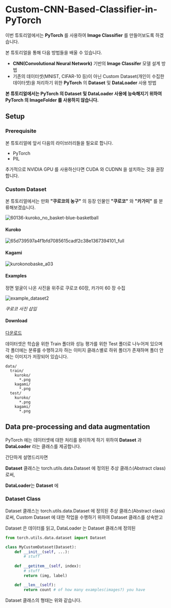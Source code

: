 # Custom-CNN-Based-Classifier-in-PyTorch

이번 튜토리얼에서는 **PyTorch** 를 사용하여 **Image Classifier** 를 만들어보도록 하겠습니다.

본 튜토리얼을 통해 다음 방법들을 배울 수 있습니다.

* **CNN(Convolutional Neural Network)** 기반의 **Image Classifer** 모델 설계 방법
* 기존의 데이터셋(MNIST, CIFAR-10 등)이 아닌 Custom Dataset(개인이 수집한 데이터셋)을 처리하기 위한 **PyTorch** 의 **Dataset** 및 **DataLoader** 사용 방법

**본 튜토리얼에서는 PyTorch 의 Dataset 및 DataLoader 사용에 능숙해지기 위하여 PyTorch 의 ImageFolder 를 사용하지 않습니다.**

## Setup

### Prerequisite
본 튜토리얼에 앞서 다음의 라이브러리들을 필요로 합니다.
* PyTorch
* PIL

추가적으로 NVIDIA GPU 를 사용하신다면 CUDA 와 CUDNN 을 설치하는 것을 권장합니다.

### Custom Dataset

본 튜토리얼에서는 만화 **"쿠로코의 농구"** 의 등장 인물인 **"쿠로코"** 와 **"카가미"** 를 분류해보겠습니다.

![60136-kuroko_no_basket-blue-basketball](https://user-images.githubusercontent.com/35001605/50537882-8c231a00-0ba9-11e9-8da4-a438b7342c03.jpg)

#### Kuroko

![65d739597a4f1bfd7085615cadf2c38e1367394101_full](https://user-images.githubusercontent.com/35001605/50537884-8fb6a100-0ba9-11e9-9d3b-ae820249f4c8.png)

#### Kagami

![kurokonobaske_a03](https://user-images.githubusercontent.com/35001605/50537883-8e857400-0ba9-11e9-9982-adedbc1e16f0.jpg)

#### Examples

정면 얼굴이 나온 사진을 위주로 쿠로코 60장, 카가미 60 장 수집

![example_dataset2](https://user-images.githubusercontent.com/35001605/51581546-d929b000-1f0b-11e9-96ff-bcf704913ec0.PNG)

*쿠로코 사진 삽입*

#### Download

[다운로드 ](https://drive.google.com/open?id=1dQePxrd9xdtvLr9E-jiUb-TdyWG1EFlJ)

데이터셋은 학습을 위한 Train 폴더와 성능 평가를 위한 Test 폴더로 나누어져 있으며 각 폴더에는 분류를 수행하고자 하는 이미지 클래스별로 하위 폴더가 존재하며 폴더 안에는 이미지가 저장되어 있습니다.  

```
data/
  train/
    kuroko/
      *.png
    kagami/
      *.png
  test/
    kuroko/
      *.png
    kagami/
      *.png
```




## Data pre-processing and data augmentation

PyTorch 에는 데이터셋에 대한 처리를 용이하게 하기 위하여 **Dataset** 과 **DataLoader** 라는 클래스를 제공합니다.

간단하게 설명드리자면 

**Dataset** 클래스는 torch.utils.data.Dataset 에 정의된 추상 클래스(Abstract class) 로써,

**DataLoader**는 **Dataset** 에  


### Dataset Class

Dataset 클래스는 torch.utils.data.Dataset 에 정의된 추상 클래스(Abstract class) 로써, Custom Dataset 에 대한 작업을 수행하기 위하여 Dataset 클래스를 상속받고 

Dataset 은 데이터를 읽고, DataLoader 는 Dataset 클래스에 정의된  


```python
from torch.utils.data.dataset import Dataset

class MyCustomDataset(Dataset):
    def __init__(self, ...):
        # stuff
        
    def __getitem__(self, index):
        # stuff
        return (img, label)

    def __len__(self):
        return count # of how many examples(images?) you have
```

Dataset 클래스의 형태는 위와 같습니다.


